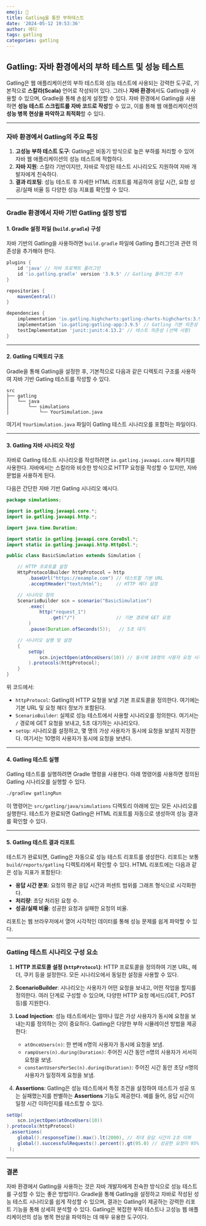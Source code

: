 ```yaml
---
emoji: 📖
title: Gatling을 통한 부하테스트
date: '2024-05-12 19:53:36'
author: 에디
tags: gatling
categories: gatling
---
```


## Gatling: 자바 환경에서의 부하 테스트 및 성능 테스트

Gatling은 웹 애플리케이션의 부하 테스트와 성능 테스트에 사용되는 강력한 도구로, 기본적으로 **스칼라(Scala)** 언어로 작성되어 있다. 그러나 **자바 환경**에서도 Gatling을 사용할 수 있으며, Gradle을 통해 손쉽게 설정할 수 있다. 자바 환경에서 Gatling을 사용하면 **성능 테스트 스크립트를 자바 코드로 작성**할 수 있고, 이를 통해 웹 애플리케이션의 **성능 병목 현상을 파악하고 최적화**할 수 있다.

---

### 자바 환경에서 Gatling의 주요 특징

1. **고성능 부하 테스트 도구**: Gatling은 비동기 방식으로 높은 부하를 처리할 수 있어 자바 웹 애플리케이션의 성능 테스트에 적합하다.
2. **자바 지원**: 스칼라 기반이지만, 자바로 작성된 테스트 시나리오도 지원하여 자바 개발자에게 친숙하다.
3. **결과 리포팅**: 성능 테스트 후 자세한 HTML 리포트를 제공하여 응답 시간, 요청 성공/실패 비율 등 다양한 성능 지표를 확인할 수 있다.

---

### Gradle 환경에서 자바 기반 Gatling 설정 방법

#### 1. Gradle 설정 파일 (`build.gradle`) 구성
자바 기반의 Gatling을 사용하려면 `build.gradle` 파일에 Gatling 플러그인과 관련 의존성을 추가해야 한다.

```gradle
plugins {
    id 'java' // 자바 프로젝트 플러그인
    id 'io.gatling.gradle' version '3.9.5' // Gatling 플러그인 추가
}

repositories {
    mavenCentral()
}

dependencies {
    implementation 'io.gatling.highcharts:gatling-charts-highcharts:3.9.5' // 리포팅 기능을 위한 의존성
    implementation 'io.gatling:gatling-app:3.9.5' // Gatling 기본 의존성
    testImplementation 'junit:junit:4.13.2' // 테스트 의존성 (선택 사항)
}
```

---

#### 2. Gatling 디렉토리 구조
Gradle을 통해 Gatling을 설정한 후, 기본적으로 다음과 같은 디렉토리 구조를 사용하여 자바 기반 Gatling 테스트를 작성할 수 있다.

```
src
├── gatling
│   └── java
│       └── simulations
│           └── YourSimulation.java
```

여기서 `YourSimulation.java` 파일이 Gatling 테스트 시나리오를 포함하는 파일이다.

---

#### 3. Gatling 자바 시나리오 작성
자바로 Gatling 테스트 시나리오를 작성하려면 `io.gatling.javaapi.core` 패키지를 사용한다. 자바에서는 스칼라와 비슷한 방식으로 HTTP 요청을 작성할 수 있지만, 자바 문법을 사용하게 된다.

다음은 간단한 자바 기반 Gatling 시나리오 예시다.

```java
package simulations;

import io.gatling.javaapi.core.*;
import io.gatling.javaapi.http.*;

import java.time.Duration;

import static io.gatling.javaapi.core.CoreDsl.*;
import static io.gatling.javaapi.http.HttpDsl.*;

public class BasicSimulation extends Simulation {

    // HTTP 프로토콜 설정
    HttpProtocolBuilder httpProtocol = http
        .baseUrl("https://example.com") // 테스트할 기본 URL
        .acceptHeader("text/html");     // HTTP 헤더 설정

    // 시나리오 정의
    ScenarioBuilder scn = scenario("BasicSimulation")
        .exec(
            http("request_1")
                .get("/")               // 기본 경로에 GET 요청
        )
        .pause(Duration.ofSeconds(5));   // 5초 대기

    // 시나리오 실행 및 설정
    {
        setUp(
            scn.injectOpen(atOnceUsers(10)) // 동시에 10명의 사용자 요청 시작
        ).protocols(httpProtocol);
    }
}
```

위 코드에서:
- `httpProtocol`: Gatling의 HTTP 요청을 보낼 기본 프로토콜을 정의한다. 여기에는 기본 URL 및 요청 헤더 정보가 포함된다.
- `ScenarioBuilder`: 실제로 성능 테스트에서 사용할 시나리오를 정의한다. 여기서는 `/` 경로에 GET 요청을 보내고, 5초 대기하는 시나리오다.
- `setUp`: 시나리오를 설정하고, 몇 명의 가상 사용자가 동시에 요청을 보낼지 지정한다. 여기서는 10명의 사용자가 동시에 요청을 보낸다.

---

#### 4. Gatling 테스트 실행
Gatling 테스트를 실행하려면 Gradle 명령을 사용한다. 아래 명령어를 사용하면 정의된 Gatling 시나리오를 실행할 수 있다.

```bash
./gradlew gatlingRun
```

이 명령어는 `src/gatling/java/simulations` 디렉토리 아래에 있는 모든 시나리오를 실행한다. 테스트가 완료되면 Gatling은 HTML 리포트를 자동으로 생성하여 성능 결과를 확인할 수 있다.

---

#### 5. Gatling 테스트 결과 리포트
테스트가 완료되면, Gatling은 자동으로 성능 테스트 리포트를 생성한다. 리포트는 보통 `build/reports/gatling` 디렉토리에서 확인할 수 있다. HTML 리포트에는 다음과 같은 성능 지표가 포함된다:
- **응답 시간 분포**: 요청의 평균 응답 시간과 퍼센트 범위를 그래프 형식으로 시각화한다.
- **처리량**: 초당 처리된 요청 수.
- **성공/실패 비율**: 성공한 요청과 실패한 요청의 비율.

리포트는 웹 브라우저에서 열어 시각적인 데이터를 통해 성능 문제를 쉽게 파악할 수 있다.

---

### Gatling 테스트 시나리오 구성 요소

1. **HTTP 프로토콜 설정 (`httpProtocol`)**:
   HTTP 프로토콜을 정의하여 기본 URL, 헤더, 쿠키 등을 설정한다. 모든 시나리오에서 동일한 설정을 사용할 수 있다.

2. **ScenarioBuilder**:
   시나리오는 사용자가 어떤 요청을 보내고, 어떤 작업을 할지를 정의한다. 여러 단계로 구성할 수 있으며, 다양한 HTTP 요청 메서드(GET, POST 등)를 지원한다.

3. **Load Injection**:
   성능 테스트에서는 얼마나 많은 가상 사용자가 동시에 요청을 보내는지를 정의하는 것이 중요하다. Gatling은 다양한 부하 시뮬레이션 방법을 제공한다:
   - `atOnceUsers(n)`: 한 번에 n명의 사용자가 동시에 요청을 보냄.
   - `rampUsers(n).during(Duration)`: 주어진 시간 동안 n명의 사용자가 서서히 요청을 보냄.
   - `constantUsersPerSec(n).during(Duration)`: 주어진 시간 동안 초당 n명의 사용자가 일정하게 요청을 보냄.

4. **Assertions**:
   Gatling은 성능 테스트에서 특정 조건을 설정하여 테스트가 성공 또는 실패했는지를 판별하는 **Assertions** 기능도 제공한다. 예를 들어, 응답 시간이 일정 시간 이하인지를 테스트할 수 있다.

```java
setUp(
    scn.injectOpen(atOnceUsers(10))
).protocols(httpProtocol)
 .assertions(
    global().responseTime().max().lt(2000), // 최대 응답 시간이 2초 이하
    global().successfulRequests().percent().gt(95.0) // 성공한 요청이 95% 이상
 );
```

---

### 결론
자바 환경에서 Gatling을 사용하는 것은 자바 개발자에게 친숙한 방식으로 성능 테스트를 구성할 수 있는 좋은 방법이다. Gradle을 통해 Gatling을 설정하고 자바로 작성된 성능 테스트 시나리오를 쉽게 작성할 수 있으며, 결과는 Gatling이 제공하는 강력한 리포트 기능을 통해 상세히 분석할 수 있다. Gatling은 복잡한 부하 테스트나 고성능 웹 애플리케이션의 성능 병목 현상을 파악하는 데 매우 유용한 도구이다.

```toc

```
